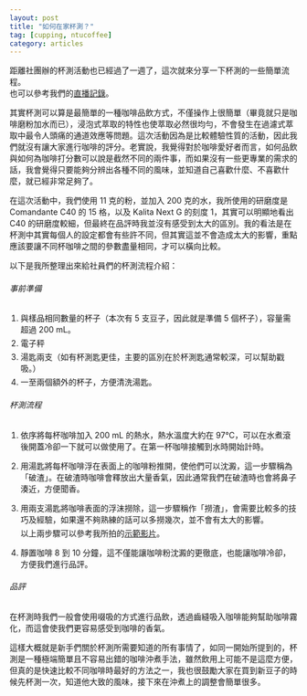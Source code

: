 ```yaml
---
layout: post
title: "如何在家杯測？"
tag: [cupping, ntucoffee]
category: articles
---
```


距離社團辦的杯測活動也已經過了一週了，這次就來分享一下杯測的一些簡單流程。  
也可以參考我們的[直播記錄](https://fb.watch/v/_lG3SDlp/)。

其實杯測可以算是最簡單的一種咖啡品飲方式，不僅操作上很簡單（畢竟就只是咖啡磨粉加水而已），浸泡式萃取的特性也使萃取必然很均勻，不會發生在過濾式萃取中最令人頭痛的通道效應等問題。這次活動因為是比較體驗性質的活動，因此我們就沒有讓大家進行咖啡的評分。老實說，我覺得對於咖啡愛好者而言，如何品飲與如何為咖啡打分數可以說是截然不同的兩件事，而如果沒有一些更專業的需求的話，我會覺得只要能夠分辨出各種不同的風味，並知道自己喜歡什麼、不喜歡什麼，就已經非常足夠了。

在這次活動中，我們使用 11 克的粉，並加入 200 克的水，我所使用的研磨度是 Comandante C40 的 15 格，以及 Kalita Next G 的刻度 1，其實可以明顯地看出 C40 的研磨度較細，但最終在品評時我並沒有感受到太大的區別。我的看法是在杯測中其實每個人的設定都會有些許不同，但其實這並不會造成太大的影響，重點應該要讓不同杯咖啡之間的參數盡量相同，才可以橫向比較。

以下是我所整理出來給社員們的杯測流程介紹：

###### 事前準備

1. 與樣品相同數量的杯子（本次有 5 支豆子，因此就是準備 5 個杯子），容量需超過 200 mL。
2. 電子秤
3. 湯匙兩支（如有杯測匙更佳，主要的區別在於杯測匙通常較深，可以幫助戳吸。）
4. 一至兩個額外的杯子，方便清洗湯匙。

###### 杯測流程

1. 依序將每杯咖啡加入 200 mL 的熱水，熱水溫度大約在 97°C，可以在水煮滾後開蓋冷卻一下就可以做使用了。在第一杯咖啡接觸到水時開始計時。
2. 用湯匙將每杯咖啡浮在表面上的咖啡粉推開，使他們可以沈澱，這一步驟稱為「破渣」。在破渣時咖啡會釋放出大量香氣，因此通常我們在破渣時也會將鼻子湊近，方便聞香。
3. 用兩支湯匙將咖啡表面的浮沫撈除，這一步驟稱作「撈渣」，會需要比較多的技巧及經驗，如果還不夠熟練的話可以多撈幾次，並不會有太大的影響。 
    
   - 以上兩步驟可以參考我所拍的[示範影片](https://youtu.be/djZcIP9dsvo)。
4. 靜置咖啡 8 到 10 分鐘，這不僅能讓咖啡粉沈澱的更徹底，也能讓咖啡冷卻，方便我們進行品評。

###### 品評

在杯測時我們一般會使用啜吸的方式進行品飲，透過齒縫吸入咖啡能夠幫助咖啡霧化，而這會使我們更容易感受到咖啡的香氣。

這樣大概就是新手們關於杯測所需要知道的所有事情了，如同一開始所提到的，杯測是一種極端簡單且不容易出錯的咖啡沖煮手法，雖然飲用上可能不是這麼方便，但真的是快速比較不同咖啡時最好的方法之一，我也很鼓勵大家在買到新豆子的時候先杯測一次，知道他大致的風味，接下來在沖煮上的調整會簡單很多。

<style>
ol, ul {
  padding-left: 1.2rem;
  margin-left: 0px;
}

li {
  margin-bottom: 4px;
}

li:last-child {
  margin-bottom: 0px;
}

li p {
  margin-bottom: 4px;
}

ul {
  list-style: none;
  padding-left: 0px;
}
</style>